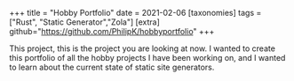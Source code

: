 +++
title = "Hobby Portfolio"
date = 2021-02-06
[taxonomies]
tags = ["Rust", "Static Generator","Zola"]
[extra]
github="https://github.com/PhilipK/hobbyportfolio"
+++

This project, this is the project you are looking at now. I wanted to create this portfolio of all the hobby projects I have been working on, and I wanted to learn about the current state of static site generators.
